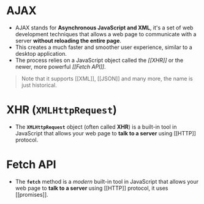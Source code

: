 # AJAX
- AJAX stands for **Asynchronous JavaScript and XML**, it's a set of web development techniques that allows a web page to communicate with a server **without reloading the entire page**.
- This creates a much faster and smoother user experience, similar to a desktop application.
- The process relies on a JavaScript object called the *[[XHR]]* or the newer, more powerful *[[Fetch API]]*.
> Note that it supports [[XML]], [[JSON]] and many more, the name is just historical.
# XHR (`XMLHttpRequest`)
- The **`XMLHttpRequest`** object (often called **XHR**) is a built-in tool in JavaScript that allows your web page to **talk to a server** using [[HTTP]] protocol.
# Fetch API
- The **`fetch`** method is a *modern* built-in tool in JavaScript that allows your web page to **talk to a server** using [[HTTP]] protocol, it uses [[promises]].